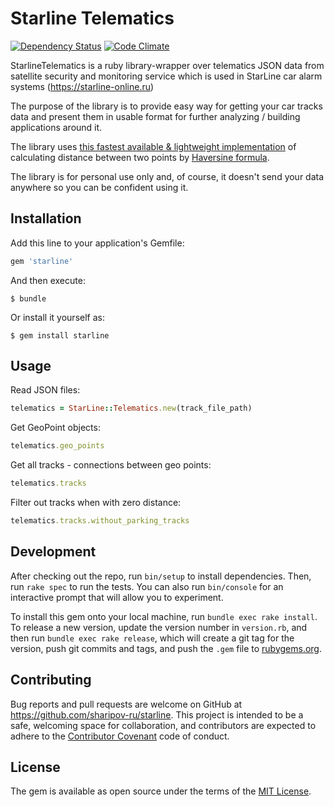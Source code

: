 # Starline Telematics

[![Dependency Status](https://gemnasium.com/badges/github.com/sharipov-ru/starline.svg)](https://gemnasium.com/github.com/sharipov-ru/starline)
[![Code Climate](https://codeclimate.com/github/sharipov-ru/starline/badges/gpa.svg)](https://codeclimate.com/github/sharipov-ru/starline)

StarlineTelematics is a ruby library-wrapper over telematics JSON data from
satellite security and monitoring service which is used in StarLine car alarm
systems (https://starline-online.ru)

The purpose of the library is to provide easy way for getting your car tracks
data and present them in usable format for further analyzing / building 
applications around it.

The library uses [this fastest available & lightweight implementation](https://github.com/paulnsorensen/fast_haversine) of calculating distance between two points by [Haversine formula](https://en.wikipedia.org/wiki/Haversine_formula).

The library is for personal use only and, of course, it doesn't send your data
anywhere so you can be confident using it.

## Installation

Add this line to your application's Gemfile:

```ruby
gem 'starline'
```

And then execute:

    $ bundle

Or install it yourself as:

    $ gem install starline

## Usage

Read JSON files:

```ruby
telematics = StarLine::Telematics.new(track_file_path)    
```

Get GeoPoint objects:

```ruby
telematics.geo_points
```

Get all tracks - connections between geo points:

```ruby
telematics.tracks
```

Filter out tracks when with zero distance:

```ruby
telematics.tracks.without_parking_tracks
```

## Development

After checking out the repo, run `bin/setup` to install dependencies. Then, run `rake spec` to run the tests. You can also run `bin/console` for an interactive prompt that will allow you to experiment.

To install this gem onto your local machine, run `bundle exec rake install`. To release a new version, update the version number in `version.rb`, and then run `bundle exec rake release`, which will create a git tag for the version, push git commits and tags, and push the `.gem` file to [rubygems.org](https://rubygems.org).

## Contributing

Bug reports and pull requests are welcome on GitHub at https://github.com/sharipov-ru/starline. This project is intended to be a safe, welcoming space for collaboration, and contributors are expected to adhere to the [Contributor Covenant](http://contributor-covenant.org) code of conduct.


## License

The gem is available as open source under the terms of the [MIT License](http://opensource.org/licenses/MIT).

